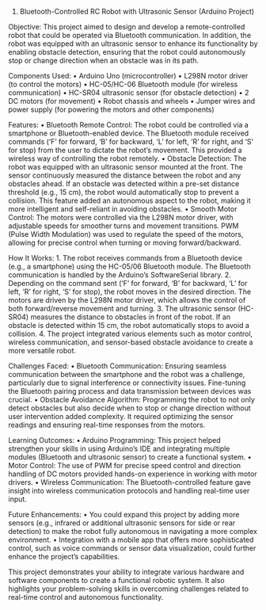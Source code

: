 1. Bluetooth-Controlled RC Robot with Ultrasonic Sensor (Arduino Project)

Objective:
This project aimed to design and develop a remote-controlled robot that could be operated via Bluetooth communication. In addition, the robot was equipped with an ultrasonic sensor to enhance its functionality by enabling obstacle detection, ensuring that the robot could autonomously stop or change direction when an obstacle was in its path.

Components Used:
	•	Arduino Uno (microcontroller)
	•	L298N motor driver (to control the motors)
	•	HC-05/HC-06 Bluetooth module (for wireless communication)
	•	HC-SR04 ultrasonic sensor (for obstacle detection)
	•	2 DC motors (for movement)
	•	Robot chassis and wheels
	•	Jumper wires and power supply (for powering the motors and other components)

Features:
	•	Bluetooth Remote Control: The robot could be controlled via a smartphone or Bluetooth-enabled device. The Bluetooth module received commands (‘F’ for forward, ‘B’ for backward, ‘L’ for left, ‘R’ for right, and ‘S’ for stop) from the user to dictate the robot’s movement. This provided a wireless way of controlling the robot remotely.
	•	Obstacle Detection: The robot was equipped with an ultrasonic sensor mounted at the front. The sensor continuously measured the distance between the robot and any obstacles ahead. If an obstacle was detected within a pre-set distance threshold (e.g., 15 cm), the robot would automatically stop to prevent a collision. This feature added an autonomous aspect to the robot, making it more intelligent and self-reliant in avoiding obstacles.
	•	Smooth Motor Control: The motors were controlled via the L298N motor driver, with adjustable speeds for smoother turns and movement transitions. PWM (Pulse Width Modulation) was used to regulate the speed of the motors, allowing for precise control when turning or moving forward/backward.

How It Works:
	1.	The robot receives commands from a Bluetooth device (e.g., a smartphone) using the HC-05/06 Bluetooth module. The Bluetooth communication is handled by the Arduino’s SoftwareSerial library.
	2.	Depending on the command sent (‘F’ for forward, ‘B’ for backward, ‘L’ for left, ‘R’ for right, ‘S’ for stop), the robot moves in the desired direction. The motors are driven by the L298N motor driver, which allows the control of both forward/reverse movement and turning.
	3.	The ultrasonic sensor (HC-SR04) measures the distance to obstacles in front of the robot. If an obstacle is detected within 15 cm, the robot automatically stops to avoid a collision.
	4.	The project integrated various elements such as motor control, wireless communication, and sensor-based obstacle avoidance to create a more versatile robot.

Challenges Faced:
	•	Bluetooth Communication: Ensuring seamless communication between the smartphone and the robot was a challenge, particularly due to signal interference or connectivity issues. Fine-tuning the Bluetooth pairing process and data transmission between devices was crucial.
	•	Obstacle Avoidance Algorithm: Programming the robot to not only detect obstacles but also decide when to stop or change direction without user intervention added complexity. It required optimizing the sensor readings and ensuring real-time responses from the motors.

Learning Outcomes:
	•	Arduino Programming: This project helped strengthen your skills in using Arduino’s IDE and integrating multiple modules (Bluetooth and ultrasonic sensor) to create a functional system.
	•	Motor Control: The use of PWM for precise speed control and direction handling of DC motors provided hands-on experience in working with motor drivers.
	•	Wireless Communication: The Bluetooth-controlled feature gave insight into wireless communication protocols and handling real-time user input.

Future Enhancements:
	•	You could expand this project by adding more sensors (e.g., infrared or additional ultrasonic sensors for side or rear detection) to make the robot fully autonomous in navigating a more complex environment.
	•	Integration with a mobile app that offers more sophisticated control, such as voice commands or sensor data visualization, could further enhance the project’s capabilities.

This project demonstrates your ability to integrate various hardware and software components to create a functional robotic system. It also highlights your problem-solving skills in overcoming challenges related to real-time control and autonomous functionality.

